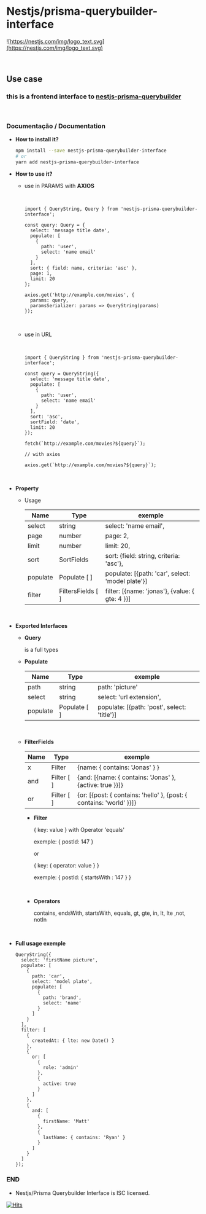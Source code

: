 # Nestjs/prisma-querybuilder-interface

![https://nestjs.com/img/logo_text.svg](https://nestjs.com/img/logo_text.svg)

<br/>

## Use case

### this is a frontend interface to [nestjs-prisma-querybuilder](https://github.com/HarielThums/nestjs-prisma-querybuilder)

<br/>

### Documentação / Documentation

- **How to install it?**

  ```sh
  npm install --save nestjs-prisma-querybuilder-interface
  # or
  yarn add nestjs-prisma-querybuilder-interface
  ```

- **How to use it?**

  - use in PARAMS with **AXIOS**

    <br/>

    ```tsx
    import { QueryString, Query } from 'nestjs-prisma-querybuilder-interface';

    const query: Query = {
      select: 'message title date',
      populate: [
        {
          path: 'user',
          select: 'name email'
        }
      ],
      sort: { field: name, criteria: 'asc' },
      page: 1,
      limit: 20
    };

    axios.get('http://example.com/movies', {
      params: query,
      paramsSerializer: params => QueryString(params)
    });
    ```

    <br/>

  - use in URL

    <br/>

    ```tsx
    import { QueryString } from 'nestjs-prisma-querybuilder-interface';

    const query = QueryString({
      select: 'message title date',
      populate: [
        {
          path: 'user',
          select: 'name email'
        }
      ],
      sort: 'asc',
      sortField: 'date',
      limit: 20
    });

    fetch(`http://example.com/movies?${query}`);

    // with axios

    axios.get(`http://example.com/movies?${query}`);
    ```

  <br/>

- **Property**

  - Usage

    | Name     | Type              | exemple                                          |
    | -------- | ----------------- | ------------------------------------------------ |
    | select   | string            | select: 'name email',                            |
    | page     | number            | page: 2,                                         |
    | limit    | number            | limit: 20,                                       |
    | sort     | SortFields        | sort: {field: string, criteria: 'asc'},          |
    | populate | Populate [ ]      | populate: [{path: 'car', select: 'model plate'}] |
    | filter   | FiltersFields [ ] | filter: [{name: 'jonas'}, {value: { gte: 4 }}]   |

      <br/>

- **Exported Interfaces**

  - **Query**

    is a full types

  - **Populate**

    | Name     | Type         | exemple                                     |
    | -------- | ------------ | ------------------------------------------- |
    | path     | string       | path: 'picture'                             |
    | select   | string       | select: 'url extension',                    |
    | populate | Populate [ ] | populate: [{path: 'post', select: 'title'}] |

  <br/>

  - **FilterFields**

    | Name | Type       | exemple                                                             |
    | ---- | ---------- | ------------------------------------------------------------------- |
    | x    | Filter     | {name: { contains: 'Jonas' } }                                      |
    | and  | Filter [ ] | {and: [{name: { contains: 'Jonas' }, {active: true }}]}             |
    | or   | Filter [ ] | {or: [{post: { contains: 'hello' }, {post: { contains: 'world' }}]} |

    - **Filter**

      { key: value } with Operator 'equals'

      exemple: { postId: 147 }

      or

      { key: { operator: value } }

      exemple: { postId: { startsWith : 147 } }

      <br/>

    - **Operators**

      contains, endsWith, startsWith, equals, gt, gte, in, lt, lte ,not, notIn

  <br/>

- **Full usage exemple**

  ```tsx
  QueryString({
    select: 'firstName picture',
    populate: [
      {
        path: 'car',
        select: 'model plate',
        populate: [
          {
            path: 'brand',
            select: 'name'
          }
        ]
      }
    ],
    filter: [
      {
        createdAt: { lte: new Date() }
      },
      {
        or: [
          {
            role: 'admin'
          },
          {
            active: true
          }
        ]
      },
      {
        and: [
          {
            firstName: 'Matt'
          },
          {
            lastName: { contains: 'Ryan' }
          }
        ]
      }
    ]
  });
  ```

### END

- Nestjs/Prisma Querybuilder Interface is ISC licensed.

[![Hits](https://hits.seeyoufarm.com/api/count/incr/badge.svg?url=https%3A%2F%2Fgithub.com%2FWillian-Rodrigues%2Fnestjs-prisma-querybuilder-interface&count_bg=%2379C83D&title_bg=%23555555&icon=&icon_color=%23E7E7E7&title=hits&edge_flat=false)](https://hits.seeyoufarm.com)
